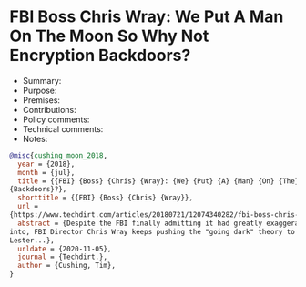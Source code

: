 # FBI Boss Chris Wray: We Put A Man On The Moon So Why Not Encryption Backdoors?

- Summary:
- Purpose:
- Premises:
- Contributions:
- Policy comments:
- Technical comments:
- Notes:

```bib
@misc{cushing_moon_2018,
  year = {2018},
  month = {jul},
  title = {{FBI} {Boss} {Chris} {Wray}: {We} {Put} {A} {Man} {On} {The} {Moon} {So} {Why} {Not} {Encryption}
{Backdoors}?},
  shorttitle = {{FBI} {Boss} {Chris} {Wray}},
  url =
{https://www.techdirt.com/articles/20180721/12074340282/fbi-boss-chris-wray-we-put-man-moon-so-why-not-encryption-backdoors.shtml},
  abstract = {Despite the FBI finally admitting it had greatly exaggerated the number of encrypted devices it can't get
into, FBI Director Chris Wray keeps pushing the "going dark" theory to whoever will listen. This time it was NBC's
Lester...},
  urldate = {2020-11-05},
  journal = {Techdirt.},
  author = {Cushing, Tim},
}
```
